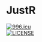 # JustR

[![996.icu](https://img.shields.io/badge/link-996.icu-red.svg)](https://996.icu)
<br/>
[![LICENSE](https://img.shields.io/badge/license-Anti%20996-blue.svg)](https://github.com/996icu/996.ICU/blob/master/LICENSE)
